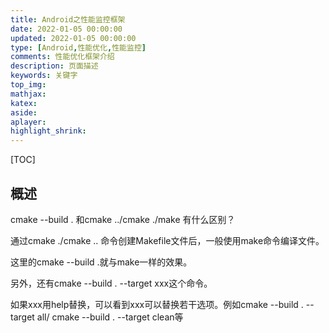 ```yaml
---
title: Android之性能监控框架
date: 2022-01-05 00:00:00
updated: 2022-01-05 00:00:00
type: [Android,性能优化,性能监控]
comments: 性能优化框架介绍
description: 页面描述
keywords: 关键字
top_img:
mathjax:
katex:
aside:
aplayer:
highlight_shrink:
---
```


[TOC]



## 概述

cmake --build . 和cmake ../cmake ./make 有什么区别？

通过cmake ./cmake .. 命令创建Makefile文件后，一般使用make命令编译文件。

这里的cmake --build .就与make一样的效果。



另外，还有cmake --build . --target xxx这个命令。

如果xxx用help替换，可以看到xxx可以替换若干选项。例如cmake --build . --target all/ cmake --build . --target clean等



